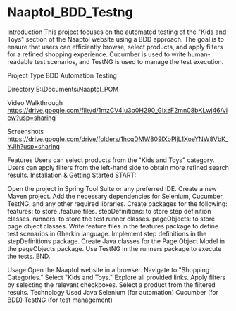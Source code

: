 # Naaptol_BDD_Testng
Introduction
This project focuses on the automated testing of the "Kids and Toys" section of the Naaptol website using a BDD approach. The goal is to ensure that users can efficiently browse, select products, and apply filters for a refined shopping experience. Cucumber is used to write human-readable test scenarios, and TestNG is used to manage the test execution.

Project Type
BDD Automation Testing

Directory
E:\Documents\Naaptol_POM

Video Walkthrough
https://drive.google.com/file/d/1mzCV4Iu3b0H290_GIxzF2mn08bKLwj46/view?usp=sharing


Screenshots
https://drive.google.com/drive/folders/1hcqDMW809lXbPljL1XoeYNW8VbK_YJIh?usp=sharing


Features
Users can select products from the "Kids and Toys" category.
Users can apply filters from the left-hand side to obtain more refined search results.
Installation & Getting Started
START:

Open the project in Spring Tool Suite or any preferred IDE.
Create a new Maven project.
Add the necessary dependencies for Selenium, Cucumber, TestNG, and any other required libraries.
Create packages for the following:
features: to store .feature files.
stepDefinitions: to store step definition classes.
runners: to store the test runner classes.
pageObjects: to store page object classes.
Write feature files in the features package to define test scenarios in Gherkin language.
Implement step definitions in the stepDefinitions package.
Create Java classes for the Page Object Model in the pageObjects package.
Use TestNG in the runners package to execute the tests.
END.

Usage
Open the Naaptol website in a browser.
Navigate to "Shopping Categories."
Select "Kids and Toys."
Explore all provided links.
Apply filters by selecting the relevant checkboxes.
Select a product from the filtered results.
Technology Used
Java
Selenium (for automation)
Cucumber (for BDD)
TestNG (for test management)

